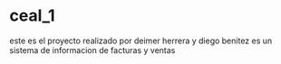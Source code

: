 # ceal_1
este es el proyecto realizado por deimer herrera y diego benitez
es un sistema de informacion de facturas y ventas
